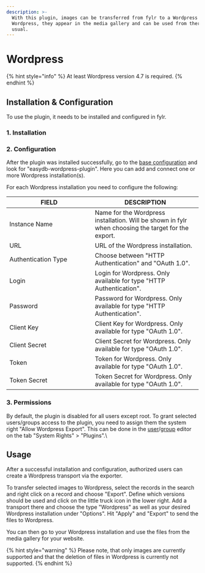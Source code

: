 ```yaml
---
description: >-
  With this plugin, images can be transferred from fylr to a Wordpress CMS. In
  Wordpress, they appear in the media gallery and can be used from there as
  usual.
---
```


# Wordpress

{% hint style="info" %}
At least Wordpress version 4.7 is required.
{% endhint %}

## Installation & Configuration

To use the plugin, it needs to be installed and configured in fylr.&#x20;

### 1. Installation



### 2. Configuration

After the plugin was installed successfully, go to the [base configuration](../readme/) and look for "easydb-wordpress-plugin". Here you can add and connect one or more Wordpress installation(s).&#x20;

For each Wordpress installation you need to configure the following:

<table><thead><tr><th width="208">FIELD</th><th>DESCRIPTION</th></tr></thead><tbody><tr><td>Instance Name</td><td>Name for the Wordpress installation. Will be shown in fylr when choosing the target for the export.</td></tr><tr><td>URL</td><td>URL of the Wordpress installation.</td></tr><tr><td>Authentication Type</td><td>Choose between "HTTP Authentication" and "OAuth 1.0".</td></tr><tr><td>Login</td><td>Login for Wordpress. Only available for type "HTTP Authentication".</td></tr><tr><td>Password</td><td>Password for Wordpress. Only available for type "HTTP Authentication".</td></tr><tr><td>Client Key</td><td>Client Key for Wordpress. Only available for type "OAuth 1.0".</td></tr><tr><td>Client Secret</td><td>Client Secret for Wordpress. Only available for type "OAuth 1.0".</td></tr><tr><td>Token</td><td>Token for Wordpress. Only available for type "OAuth 1.0".</td></tr><tr><td>Token Secret</td><td>Token Secret for Wordpress. Only available for type "OAuth 1.0".</td></tr></tbody></table>

### 3. Permissions

By default, the plugin is disabled for all users except root. To grant selected users/groups access to the plugin, you need to assign them the system right "Allow Wordpress Export". This can be done in the [user](../permissions/user.md)/[group](../permissions/groups.md) editor on the tab "System Rights" > "Plugins".\


## Usage

After a successful installation and configuration, authorized users can create a Wordpress transport via the exporter.

To transfer selected images to Wordpress, select the records in the search and right click on a record and choose "Export". Define which versions should be used and click on the little truck icon in the lower right. Add a transport there and choose the type "Wordpress" as well as your desired Wordpress installation under "Options". Hit "Apply" and "Export" to send the files to Wordpress.

You can then go to your Wordpress installation and use the files from the media gallery for your website.



{% hint style="warning" %}
Please note, that only images are currently supported and that the deletion of files in Wordpress is currently not supported.
{% endhint %}

